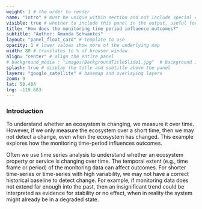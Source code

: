 ```yaml
---
weight: 1 # the order to render
name: "intro" # must be unique within section and not include special characters
visible: true # whether to include this panel in the output, useful for testing
title: "How does the monitoring time period influence outcomes?"
subtitle: "Author: Amanda Schwantes"
layout: "panel_float_card" # template to use
opacity: 1 # lower values show more of the underlying map
width: 80 # translates to % of browser window
align: "center" # align the entire panel
# background_media : "images/BackgroundTitleSlide1.jpg"  # background image rendered behind the panel, covering map
splash: true # display the title and subtitle above the panel
layers: "google_satellite" # basemap and overlaying layers
zoom: 9
lat: 50.484
lng: -119.683
---
```

### Introduction

To understand whether an ecosystem is changing, we measure it over time. However, if we only measure the ecosystem over a short time, then we may not detect a change, even when the ecosystem has changed. This example explores how the monitoring time-period influences outcomes.

Often we use time series analysis to understand whether an ecosystem property or service is changing over time. The temporal extent (e.g., time frame or period) of the monitoring data can affect outcomes. For shorter time-series or time-series with high variability, we may not have a correct historical baseline to detect change. For example, if monitoring data does not extend far enough into the past, then an insignificant trend could be interpreted as evidence for stability or no effect, when in reality the system might already be in a degraded state.

<!--- Leaflet map with shapefile of study region. Content/archive_agm2023/Challenges/Challenge 2d/Archive.zip -->